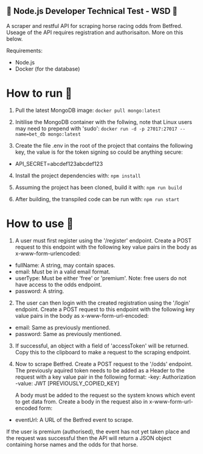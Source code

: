 <h2>🦢 Node.js Developer Technical Test - WSD 🦢</h2>

A scraper and restful API for scraping horse racing odds from Betfred. Useage of the API requires registration and authorisaiton. More on this below.

Requirements:
- Node.js
- Docker (for the database)

<h1>How to run 🏃</h1>

1. Pull the latest MongoDB image:
```docker pull mongo:latest```

2. Initilise the MongoDB container with the follwing, note that Linux users may need to prepend with 'sudo':
```docker run -d -p 27017:27017 --name=bet_db mongo:latest```

3. Create the file .env in the root of the project that contains the following key, the value is for the token signing so could be anything secure:
  - API_SECRET=abcdef123abcdef123

4. Install the project dependencies with:
```npm install```

5. Assuming the project has been cloned, build it with:
```npm run build```

6. After building, the transpiled code can be run with:
```npm run start```


<h1>How to use 🐎</h1>

1. A user must first register using the '/register' endpoint. Create a POST request to this endpoint with the following key value pairs in the body as x-www-form-urlencoded:
 - fullName: A string, may contain spaces.
 - email: Must be in a valid email format.
 - userType: Must be either 'free' or 'premium'. Note: free users do not have access to the odds endpoint.
 - password: A string.

2. The user can then login with the created registration using the '/login' endpoint. Create a POST request to this endpoint with the following key value pairs in the body as x-www-form-url-encoded:
 - email: Same as previously mentioned.
 - password: Same as previously mentioned.

3. If successful, an object with a field of 'accessToken' will be returned.  Copy this to the clipboard to make a request to the scraping endpoint.

4. Now to scrape Betfred. Create a POST request to the '/odds' endpoint. The previously aquired token needs to be added as a Header to the request with a key value pair in the following format:
  -key: Authorization
  -value: JWT [PREVIOUSLY_COPIED_KEY]

   A body must be added to the request so the system knows which event to get data from. Create a body in the request also in x-www-form-url-encoded form:
  - eventUrl: A URL of the Betfred event to scrape.
 
 If the user is premium (authorised), the event has not yet taken place and the request was successful then the API will return a JSON object containing horse names and the odds for that horse.
